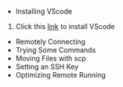 * Installing VScode
1. Click this [link](https://code.visualstudio.com/) to install VScode
* Remotely Connecting
* Trying Some Commands
* Moving Files with scp
* Setting an SSH Key
* Optimizing Remote Running

